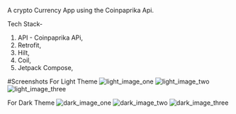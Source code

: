 A crypto Currency App using the Coinpaprika Api.

Tech Stack-
1. API - Coinpaprika APi,
2. Retrofit,
3. Hilt,
4. Coil,
5. Jetpack Compose,

#Screenshots
For Light Theme
![light_image_one](https://github.com/ttakpotosu2/CryptoApp/assets/105734117/23263b57-dbe2-4aaa-9955-2862e5aea13d)
![light_image_two](https://github.com/ttakpotosu2/CryptoApp/assets/105734117/49b8a514-6a08-48d1-8389-b648d04e55fc)
![light_image_three](https://github.com/ttakpotosu2/CryptoApp/assets/105734117/d0688eef-caab-4098-8192-104618ef900d)

For Dark Theme
![dark_image_one](https://github.com/ttakpotosu2/CryptoApp/assets/105734117/a3761293-d471-44ab-a7c5-ad0e1073c097)
![dark_image_two](https://github.com/ttakpotosu2/CryptoApp/assets/105734117/855ff52a-5a71-4cbf-be84-0c785acbd2d7)
![dark_image_three](https://github.com/ttakpotosu2/CryptoApp/assets/105734117/6458e6cc-0008-4542-a83c-e306b831a507)
